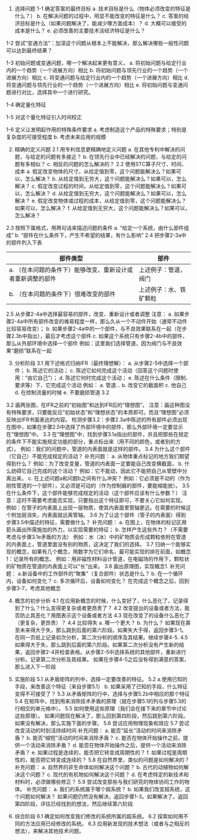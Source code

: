 1. 选择问题
1-1 确定答案的最终目标
a. 技术目标是什么（物体必须改变的特征是什么？）
b. 在解决问题的过程中，明显不能改变的特征是什么？
c. 答案的经济目标是什么（如果问题解决了，能减少哪方面成本）？
d. 大概可以接受的成本是什么？
e. 必须改善的主要技术活经济特征是什么？

1-2 尝试“变通方法”：加深这个问题从根本上不能解决，那么解决哪些一般性问题可以达到最终结果？

1-3 初始问题或变通问题，哪一个解决起来更有意义，
a. 将初始问题与给定行业内的一个趋势（一个进展方向）相比
b. 将初始问题与领先行业的一个趋势（一个进展方向）相比
c. 将变通问题与给定行业内的一个趋势（一个进展方向）相比
d. 将变通问题与领先行业的一个趋势（一个进展方向）相比
e. 将初始问题与变通问题进行对比，选择其中一个进行研究。

1-4 确定量化特征

1-5 对这个量化特征引入时间校正

1-6 定义让发明起作用的特殊条件要求
a. 考虑制造这个产品的特殊要求；特别是复杂度的可接受程度
b. 考虑未来应用的规模

2. 精确的定义问题
2.1 用专利信息更精确地定义问题
a. 在其他专利中解决的问题，与给定的问题有多接近？
b. 在领先行业中已经解决的问题，与给定的问题有多相似？
c. 相反的问题的怎么解决的？
2.2 使用STC算子尺寸、时间、成本
a. 假定改变物体的尺寸，从给定值到零，这个问题能解决么？如果可以，怎么解决？
b. 从给定值到无穷大，这个问题能解决么？如果可以，怎么解决？
c. 假定改变过程的时间，从给定值到零，这个问题能解决么？如果可以，怎么解决？
d. 从给定值到无穷大，这个问题能解决么？如果可以，怎么解决？
e. 假定改变物体或过程的成本，从给定值到零，这个问题能解决么？如果可以，怎么解决？
f. 从给定值到无穷大，这个问题能解决么？如果可以，怎么解决？

2.3 按照下属格式，用两句话来描述问题的条件
a. “给定一个系统，由什么部件组成”
b. “部件在什么条件下，产生不希望的结果，有什么影响”
2.4 把步骤2-3a中的部件列入下表

部件类型|部件
----------|---------
a. （在本问题的条件下）能够改变、重新设计或者重新调整的部件|上述例子：管道，阀门
b. （在本问题的条件下）很难改变的部件|上述例子：水、铁矿颗粒

2.5 从步骤2-4a中选择最容易的部件，改变、重新设计或者调整
注意：
a. 如果步骤2-4a中所有部件改变的难易程度一样，那么久从一个不动件开始（通常不动件比较容易改变）；
b. 如果步骤2-4a中的一个部件，与不良效果联系在一起（在步骤2.3b中指出），最后才考虑这个部件
c. 如果这个系统只有步骤2-4b中的部件，那么从外部环境中选择一个部件
例如：这里我们选择管道，因为阀门与不良效果“磨损”联系在一起

3. 分析阶段
3.1 用下述格式归纳IFR（最终理想解）：
a. 从步骤2-5中选择一个部件；
b. 陈述它的活动；
c. 陈述它如何完成这个活动（回答这个问题时使用：“由它自己”）；
d. 陈述它何时完成这个活动；
e. 陈述在什么条件（限制、要求等）下、它完成这个活动
例如： a. 管道... b. 改变它的截面积 c. 他自己 d. 在控制流量的时候 e. 不要磨损管道
3.2

3.2 画两张图，在IFR之前的“初始图”和达到IFR后的“理想图”。
注意：画这种图没有特殊要求，只要能反应“初始状态”和“理想状态”的本质即可。而且“理想图”必须反映出IFR书面表达的内容。
检测步骤3.2：步骤2.3a中陈述的所有部件必须出现在图中，如果在步骤2.5中选择了外部环境中的部件，那么外部环境一定要显示在“理想图”中。
3.3 在“理想图”中，找到步骤3.1a指出的部件，并且把那些在规定的条件下不能实施规定功能的部分，重点标出来（用不同的颜色，或者别的方式）。
例如：我们的问题中，管道的内表面就是这样的部件。
3.4 为什么这个部件（它自己）不能完成规定的活动？
补充问题：
a. 从物体重点标记的地方我们期望得到什么？
例如：为了改变变量，管道的内表面一定要能自己改变横截面，
b. 什么妨碍它自己完成的这个活动？
例如：它不能动，因此它不能把自己从管壁中分离出来。
c. 在上述问题a和问题b之间有什么冲突？
例如：它必须是不动的（作为刚性管道的一个部件），又必须是可动的（作为控制器的部件，要能缩能放）。
3.5 在什么条件下，这个部件能够完成规定的活动（这个部件应该有什么参数？）
注意：这时不需要考虑能否实现，只要指出这个特征即可，不要关心它如何实现。
例如：在管子的内表面上出现一层物质，使其内表面里管轴更近。在需要的时候这个附加层消失，内表面就远离管轴。
3.6 为了让这个部件（管子的内表面）得到步骤3.5中描述的特征，需要做什么？
补充问题：
a. 在图上，在物体的标记区用箭头画出所需施加的外力，以实现需要的特征；
b. 怎样产生这些外力？（不需要考虑与步骤3.1e矛盾的方法）
例如：水（冰）中的矿物质会形成颗粒依附在管道的内表面上，管道里面没有别的物质，这决定了我们的选择。
3.7 归纳一个能够实现的概念，如果有几个概念，用数字为它们命名，最可能实现的排在前面，如概念1：记录所有的概念。
例如：用非磁性材料设计管道，在电磁场的作用下，颗粒状的矿物质在管道的内表面上可以“长”出来。
3.8 画出原理图，实现概念1.
补充问题：
a.新设备中的工作部件的“聚集”（复合部件）状态是什么？
b. 在一个循环内，设备如何变化？
c. 多次循环后，设备如何变化？
在完成这个概念之后，回到步骤3-7，考虑其他概念

4. 概念的初步分析
4.1 在应用新概念的时候，什么变好了，什么恶化了，记录得到了什么？什么变得更复杂或者更昂贵了？
4.2 改变提出的设备或者方法，能否防止其恶化？用图表示这个设备或者方法
4.3 现在改变了的设备什么恶化了（更复杂，更昂贵）？
4.4 比较得失
a. 哪一个更大？
b. 为什么？
如果现在甚至未来得大于失，那么跳到后面的第六阶段。如果失大于得，返回步骤3-1。在同一页纸上记录初次分析，第二次分析的顺序及其结果。继续步骤4-5.
4.5 如果得大于失，那么跳到后面的第六阶段。如果第二次分析没有产生新的结果，返回步骤2-4并检查表格。从步骤2-5中选择系统的其他部件，重新进行分析。记录第二次分析及其结果。
如果在步骤4-5之后没有得到满意的答案，那么进入下一阶段
5. 实施阶段
5.1 从矛盾矩阵的列中，选择一定要改善的特征。
5.2
a.使用已知的手段，来改善这个特征（来自步骤5.1）
b. 如果采用了已知的手段，什么特征变得不可接受了？
5.3 从矛盾矩阵的行中，选择与步骤5.2b中相应的那个特征
5.4 在矩阵中，找到用来消除技术矛盾的原理（就在步骤5.1的列与步骤5.3的行相交的单元格中）。
5.5 如何使用这些原理（我们会在接下来的章节中讨论这些原理）。
如果问题现在解决了，那么回到第四阶段，然后跳到第六阶段。如果没有解决，那么实施下面的步骤。
5.6 尝试应用物理现象和效应
5.7 尝试改变活动的时刻活持续时间
补充问题：
a. 能否“延长”活动的时间来消除矛盾？
b. 能否“缩短”活动的时间来消除矛盾？
c. 能否在物体开始操作之前，提供一个活动来消除矛盾？
d. 能否在物体开始操作之后，提供一个活动来消除矛盾？
e. 如果过程是连续的，能否把它转变成周期性的？
f. 如果过程是周期性的，能否把它转变成连续的？
5.8 在自然界里，类似的问题是如何解决的？
补充问题：
a. 自然界的非生命体如何解决这个问题？
b. 古代的动植物如何解决这个问题？
c. 现代的有机物如何解决这个问题？
d. 在考虑特定的新技术和材料时，必须做哪些修正？
5.9 尝试改变那些与我们研究的物体协同工作的物体。
补充问题：
a. 我们的系统属于哪个超系统？
b. 如果我们改变超系统，这个问题如何解决？
如果问题仍然没有解决，返回步骤1-3。如果解决了，返回第四阶段，评估已经找到的想法，然后继续第六阶段

6. 综合阶段
6.1 确定如何改变我们修改的系统所属的超系统。
6.2 探索如何用不同的方法应用已经修改的系统。
6.3 应用新发现的技术想法（或者与之相反的想法），来解决其他技术问题。
